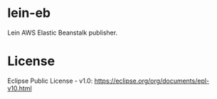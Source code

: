 # lein-eb
Lein AWS Elastic Beanstalk publisher.

# License
Eclipse Public License - v1.0: <https://eclipse.org/org/documents/epl-v10.html>
